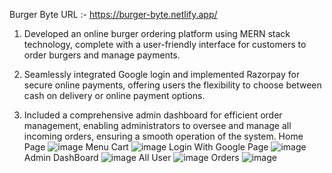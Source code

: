 Burger Byte URL :- https://burger-byte.netlify.app/

1. Developed an online burger ordering platform using MERN stack technology, complete with a user-friendly interface for customers to order burgers and manage payments.
   
2. Seamlessly integrated Google login and implemented Razorpay for secure online payments, offering users the flexibility to choose between cash on delivery or online payment options.
   
3. Included a comprehensive admin dashboard for efficient order management, enabling administrators to oversee and manage all incoming orders, ensuring a smooth operation of the system.
Home Page
![image](https://github.com/Bhaveshhhhhhh/BurgerByte/assets/92804250/00045bf9-f840-4063-b2a9-def7bcb00dba)
Menu Cart
![image](https://github.com/Bhaveshhhhhhh/BurgerByte/assets/92804250/f84e667c-20d9-4aef-8269-fccd15a42485)
Login With Google Page
![image](https://github.com/Bhaveshhhhhhh/BurgerByte/assets/92804250/f252c7c4-5c55-418b-be49-97c870b902f7)
Admin DashBoard
![image](https://github.com/Bhaveshhhhhhh/BurgerByte/assets/92804250/b9e2788c-760d-4093-9609-0bb749195945)
All User
![image](https://github.com/Bhaveshhhhhhh/BurgerByte/assets/92804250/55a64114-02b8-4bee-b3f3-4c710bc258de)
Orders
![image](https://github.com/Bhaveshhhhhhh/BurgerByte/assets/92804250/17ec9a92-210b-4e43-b44d-5cd79c952eb6)
